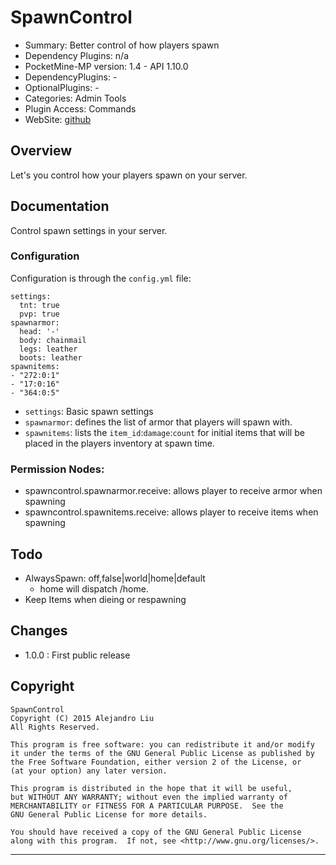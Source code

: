 
SpawnControl
=======

* Summary: Better control of how players spawn
* Dependency Plugins: n/a
* PocketMine-MP version: 1.4 - API 1.10.0
* DependencyPlugins: -
* OptionalPlugins: -
* Categories: Admin Tools
* Plugin Access: Commands
* WebSite: [github](https://github.com/alejandroliu/bad-plugins/tree/master/SpawnControl)

Overview
--------

Let's you control how your players spawn on your server.

Documentation
-------------

Control spawn settings in your server.

### Configuration

Configuration is through the `config.yml` file:

	settings:
	  tnt: true
	  pvp: true
	spawnarmor:
	  head: '-'
	  body: chainmail
	  legs: leather
	  boots: leather
	spawnitems:
	- "272:0:1"
	- "17:0:16"
	- "364:0:5"

* `settings`: Basic spawn settings
* `spawnarmor`: defines the list of armor that players will spawn with.
* `spawnitems`: lists the `item_id`:`damage`:`count` for initial items that
  will be placed in the players inventory at spawn time.

### Permission Nodes:

* spawncontrol.spawnarmor.receive: allows player to receive armor when spawning
* spawncontrol.spawnitems.receive: allows player to receive items when spawning

Todo
----

* AlwaysSpawn: off,false|world|home|default
  * home will dispatch /home.
* Keep Items when dieing or respawning

Changes
-------
* 1.0.0 : First public release

Copyright
---------

    SpawnControl
    Copyright (C) 2015 Alejandro Liu  
    All Rights Reserved.

    This program is free software: you can redistribute it and/or modify
    it under the terms of the GNU General Public License as published by
    the Free Software Foundation, either version 2 of the License, or
    (at your option) any later version.

    This program is distributed in the hope that it will be useful,
    but WITHOUT ANY WARRANTY; without even the implied warranty of
    MERCHANTABILITY or FITNESS FOR A PARTICULAR PURPOSE.  See the
    GNU General Public License for more details.

    You should have received a copy of the GNU General Public License
    along with this program.  If not, see <http://www.gnu.org/licenses/>.

* * *
